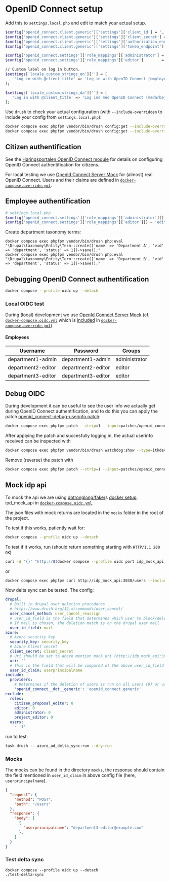 # OpenID Connect setup

Add this to `settings.local.php` and edit to match your actual setup.

```sh
$config['openid_connect.client.generic']['settings']['client_id'] = '…'; // Get this from your IdP provider
$config['openid_connect.client.generic']['settings']['client_secret'] = '…'; // Get this from your IdP provider
$config['openid_connect.client.generic']['settings']['authorization_endpoint'] = '…'; // Get this from your OpenID Connect Discovery endpoint
$config['openid_connect.client.generic']['settings']['token_endpoint'] = '…'; // Get this from your OpenID Connect Discovery endpoint

$config['openid_connect.settings']['role_mappings']['administrator'] = ['GG-Rolle-B2C-Høringsportalen-Administrator'];
$config['openid_connect.settings']['role_mappings']['editor']        = ['GG-Rolle-B2C-Høringsportalen-Redaktør'];

// Custom label on log in button.
$settings['locale_custom_strings_en'][''] = [
    'Log in with @client_title' => 'Log in with OpenID Connect (employee)',
];

$settings['locale_custom_strings_da'][''] = [
   'Log in with @client_title' => 'Log ind med OpenID Connect (medarbejderlogin)',
];
```

Use `drush` to check your actual configuration (with `--include-overridden` to include your config from
`settings.local.php`):

```sh
docker compose exec phpfpm vendor/bin/drush config:get --include-overridden openid_connect.client.generic
docker compose exec phpfpm vendor/bin/drush config:get --include-overridden openid_connect.settings
```

## Citizen authentification

See the [Høringsportalen OpenID Connect module](../web/modules/custom/hoeringsportal_openid_connect/README.md) for
details on configuring OpenID Connect authentification for citizens.

For local testing we use [OpenId Connect Server Mock](https://github.com/Soluto/oidc-server-mock) for (almost) real
OpenID Connect. Users and their claims are defined in
[`docker-compose.override.yml`](../../../../docker-compose.override.yml).

## Employee authentification

```php
# settings.local.php
$config['openid_connect.settings']['role_mappings']['administrator'][] = 'administrator';
$config['openid_connect.settings']['role_mappings']['editor'][] = 'editor';
```

Create department taxonomy terms:

```shell
docker compose exec phpfpm vendor/bin/drush php:eval "\Drupal\taxonomy\Entity\Term::create(['name' => 'Department A', 'vid' => 'department', 'status' => 1])->save();"
docker compose exec phpfpm vendor/bin/drush php:eval "\Drupal\taxonomy\Entity\Term::create(['name' => 'Department B', 'vid' => 'department', 'status' => 1])->save();"
```

## Debugging OpenID Connect authentification

```sh
docker compose --profile oidc up --detach
```

### Local OIDC test

During (local) development we use [OpenId Connect Server Mock](https://github.com/Soluto/oidc-server-mock) (cf.
[`docker-compose.oidc.yml`](docker-compose.oidc.yml) which is
[included](https://docs.docker.com/compose/how-tos/multiple-compose-files/include/) in
[`docker-compose.override.yml`](docker-compose.override.yml)).

#### Employees

| Username            | Password             | Groups        |
|---------------------|----------------------|---------------|
| department1-admin   | department1-admin    | administrator |
| department2-editor  | department2-editor   | editor        |
| department3-editor  | department3-editor   | editor        |

## Debug OIDC

During development it can be useful to see the user info we actually get during OpenID Connect authentification, and to
do this you can apply the patch [openid_connect-debug-userinfo.patch](../patches/openid_connect-debug-userinfo.patch):

```sh
docker compose exec phpfpm patch --strip=1 --input=patches/openid_connect-debug-userinfo.patch
```

After applying the patch and succesfully logging in, the actual userinfo received can be inspected with

```sh
docker compose exec phpfpm vendor/bin/drush watchdog:show --type=itkdev-debug --extended
```

Remove (reverse) the patch with

```sh
docker compose exec phpfpm patch --strip=1 --input=patches/openid_connect-debug-userinfo.patch --reverse
```

## Mock idp api

To mock the api we are using [dotronglong/faker](https://github.com/dotronglong/faker/)s [docker setup](https://github.com/dotronglong/faker/wiki/Getting-Started-%5BDocker%5D). ipd_mock_api in [`docker-compose.oidc.yml`](docker-compose.oidc.yml).

The json files with mock returns are located in the `mocks` folder in the root of the project.

To test if this works, patiently wait for:

```sh
docker compose --profile oidc up --detach
```

To test if it works, run (should return something starting with `HTTP/1.1 200 OK`)

```sh
curl -d '{}' "http://$(docker compose --profile oidc port idp_mock_api 3030)/users"
```

or 

```sh
docker compose exec phpfpm curl http://idp_mock_api:3030/users --include --request POST
```

Now delta sync can be tested. The config:

```yaml
drupal:
  # Built in drupal user deletion procedures
  # https://www.drush.org/12.x/commands/user_cancel/ 
  user_cancel_method: user_cancel_reassign
  # user_id_field is the field that determines which user to block/delete
  # If mail is chosen, the deletion match is on the drupal user mail.
  user_id_field: mail
azure:
  # Azure security key
  security_key: security_key
  # Azure Client secret
  client_secret: client_secret
  # Uri should be set to above mention mock uri (http://idp_mock_api:3030/users)
  uri: ''
  # This is the field that will be compared ot the above user_id_field
  user_id_claim: userprincipalname
include:
  providers:
    # Determines if the deletion of users is run on all users (0) or uses connected to a provider (openid_connect__dot__generic)
    'openid_connect__dot__generic': 'openid_connect.generic'
exclude:
  roles:
    citizen_proposal_editor: 0
    editor: 0
    administrator: 0
    project_editor: 0
  users:
    - '1'
```

run to test:

```sh
task drush -- azure_ad_delta_sync:run --dry-run
```

### Mocks

The mocks can be found in the directory `mocks`, the response should contain the field mentioned in `user_id_claim` in above config file (here, `userprincipalname`). 

```json
{
  "request": {
    "method": "POST",
    "path": "/users"
  },
  "response": {
    "body": [
      {
        "userprincipalname": "department3-editor@example.com"
      },
    ]
  }
}
```

### Test delta sync

```
docker compose --profile oidc up --detach
./test-delta-sync
```
